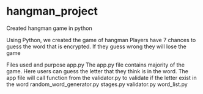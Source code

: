 # hangman_project
Created hangman game in python

Using Python, we created the game of hangman
Players have 7 chances to guess the word that is encrypted. If they guess wrong they will lose the game

Files used and purpose
  app.py
    The app.py file contains majority of the game. Here users can guess the letter that they think      is in the word. The app file will call function from the validator.py to validate if the            letter exist in the word
  random_word_generator.py
  stages.py
  validator.py
  word_list.py
